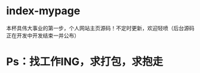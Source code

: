 # <a>index-mypage</a>
本杯具伟大事业的第一步，个人网站主页源码！不定时更新，欢迎轻喷（后台源码正在开发中开发结束一并公布）
<p/>
<h1>Ps：找工作ING，求打包，求抱走<h1>

